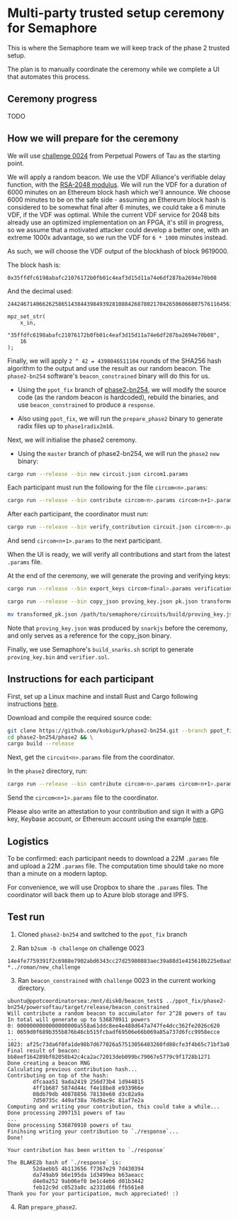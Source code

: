 # Multi-party trusted setup ceremony for Semaphore

This is where the Semaphore team we will keep track of the phase 2 trusted
setup.

The plan is to manually coordinate the ceremony while we complete a UI that
automates this process.

## Ceremony progress

TODO
<!--| Participant ID | Identity | GPG key | Attestation |-->
<!--|-|-|-|-|-->
<!--| 0001 | Koh Wei Jie | [Keybase](https://keybase.io/contactkohweijie) | [0001_weijie_response](./0001_weijie_response/README.md) |-->

## How we will prepare for the ceremony

We will use [challenge
0024](https://github.com/weijiekoh/perpetualpowersoftau/tree/master/0023_shomari_response)
from Perpetual Powers of Tau as the starting point.

We will apply a random beacon. We use the VDF Alliance's verifiable delay
function, with the [RSA-2048
modulus](https://en.wikipedia.org/wiki/RSA_numbers#RSA-2048). We will run the
VDF for a duration of 6000 minutes on an Ethereum block hash which we'll
announce. We choose 6000 minutes to be on the safe side - assuming an Ethereum
block hash is considered to be somewhat final after 6 minutes, we could take a
6 minute VDF, if the VDF was optimal. While the current VDF service for 2048
bits already use an optimized implementation on an FPGA, it's still in
progress, so we assume that a motivated attacker could develop a better one,
with an extreme 1000x advantage, so we run the VDF for `6 * 1000` minutes
instead.

As such, we will choose the VDF output of the blockhash of block 9619000.

The block hash is:

```
0x35ffdfc6198abafc21076172b0fb01c4eaf3d15d11a74e6df287ba2694e70b08
```

And the decimal used:

```
24424671406626258651438443984939281088426878021704265060668075761164561615624
```

```
mpz_set_str(
    x_in,
    "35ffdfc6198abafc21076172b0fb01c4eaf3d15d11a74e6df287ba2694e70b08",
    16
);
```

Finally, we will apply `2 ^ 42 = 4398046511104` rounds of the SHA256 hash
algorithm to the output and use the result as our random beacon. The
`phase2-bn254` software's `beacon_constrained` binary will do this for us.

- Using the `ppot_fix` branch of
  [phase2-bn254](https://github.com/kobigurk/phase2-bn254), we will modify
  the source code (as the random beacon is hardcoded), rebuild the
  binaries, and use `beacon_constrained` to produce a `response`.

- Also using `ppot_fix`, we will run the `prepare_phase2` binary to
  generate radix files up to `phase1radix2m16`.

Next, we will initialise the phase2 ceremony.

- Using the `master` branch of phase2-bn254, we will run the `phase2` `new` binary: 

```bash
cargo run --release --bin new circuit.json circom1.params
```

Each participant must run the following for the file `circom<n>.params`:

```bash
cargo run --release --bin contribute circom<n>.params circom<n+1>.params <random entropy>
```

After each participant, the coordinator must run:

```bash
cargo run --release --bin verify_contribution circuit.json circom<n>.params circom<n+1>.params
```

And send `circom<n+1>.params` to the next participant.

When the UI is ready, we will verify all contributions and start from the latest
`.params` file.

At the end of the ceremony, we will generate the proving and verifying keys:

```bash
cargo run --release --bin export_keys circom<final>.params verification_key.json pk.json

cargo run --release --bin copy_json proving_key.json pk.json transformed_pk.json

mv transformed_pk.json /path/to/semaphore/circuits/build/proving_key.json
```

Note that `proving_key.json` was produced by `snarkjs` before the ceremony, and
only serves as a reference for the copy_json binary.

Finally, we use Semaphore's `build_snarks.sh` script to generate `proving_key.bin`
and `verifier.sol`.

## Instructions for each participant

First, set up a Linux machine and install Rust and Cargo following instructions [here](https://www.rust-lang.org).

Download and compile the required source code:

```bash
git clone https://github.com/kobigurk/phase2-bn254.git --branch ppot_fix && \
cd phase2-bn254/phase2 && \
cargo build --release
```

Next, get the `circuit<n>.params` file from the coordinator.

In the `phase2` directory, run:

```bash
cargo run --release --bin contribute circom<n>.params circom<n+1>.params <random entropy>
```

Send the `circom<n+1>.params` file to the coordinator.

Please also write an
attestation to your contribution and sign it with a GPG key, Keybase account,
or Ethereum account using the example
[here](https://github.com/weijiekoh/perpetualpowersoftau/blob/master/README.md#your-attestation).

## Logistics

To be confirmed: each participant needs to download a 22M `.params` file and
upload a 22M `.params` file. The computation time should take no more than a
minute on a modern laptop.

For convenience, we will use Dropbox to share the `.params` files. The
coordinator will back them up to Azure blob storage and IPFS.

## Test run

1. Cloned `phase2-bn254` and switched to the `ppot_fix` branch

2. Ran `b2sum -b challenge` on challenge 0023

```
14e4fe7759391f2c6988e7902abd6343cc27d25980883aec39a88d1e415610b225e0aa5ac1ec9f5a40b699894767ac75983e5ca5441ebbc6ca66a61d049c9112 *../roman/new_challenge
```

3. Ran `beacon_constrained` with `challenge` 0023 in the current working directory.

```
ubuntu@ppotcoordinatorsea:/mnt/disk0/beacon_test$ ../ppot_fix/phase2-bn254/powersoftau/target/release/beacon_constrained
Will contribute a random beacon to accumulator for 2^28 powers of tau
In total will generate up to 536870911 powers                        
0: 0000000000000000000a558a61ddc8ee4e488d647a747fe4dcc362fe2026c620  
1: 0659d0f689b355b876b46cb515fcbadf69506e66b069a85a737d6fcc9958ecce
...
1023: af25c73da6f0fa1de98b7d677026a57513056403260fd80cfe3f4b65c71bf3a0
Final result of beacon: bb8eef164289bf02058b42c4ca2ac72013deb099bc79067e5779c9f1728b1271
Done creating a beacon RNG
Calculating previous contribution hash...
Contributing on top of the hash:
        dfcaaa51 9ada2419 256d73b4 1d944815
        4ff1b687 5874d44c f4e18be8 e933966e
        08db79db 40878856 78138e60 d3c82a9a
        7d50735c 449af38a 76d9ac9c 81af7e2a
Computing and writing your contribution, this could take a while...
Done processing 2097151 powers of tau
...
Done processing 536870910 powers of tau
Finihsing writing your contribution to `./response`...
Done!

Your contribution has been written to `./response`

The BLAKE2b hash of `./response` is:
        52daebb5 4b113656 f7367e29 7d430394
        da749ab9 b6e195da 1d3499ea b63aeacc
        d4e0a252 9ab06ef0 be1c4eb6 d01b3442
        feb12c9d c0523a8c a2331d66 ffb561e8
Thank you for your participation, much appreciated! :)
```

4. Ran `prepare_phase2`.

